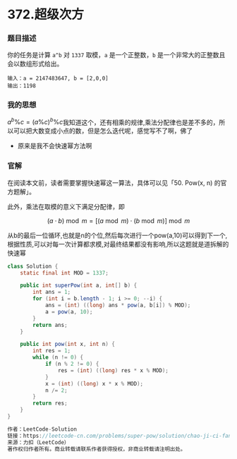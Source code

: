 # 372.超级次方

### 题目描述

你的任务是计算 `a^b` 对 `1337` 取模，`a` 是一个正整数，`b` 是一个非常大的正整数且会以数组形式给出。

```
输入：a = 2147483647, b = [2,0,0]
输出：1198
```

### 我的思想

$a^b\%c = (a\%c)^b\%c$我知道这个，还有相乘的规律,乘法分配律也是差不多的，所以可以把大数变成小点的数，但是怎么迭代呢，感觉写不了啊，佛了

- 原来是我不会快速幂方法啊

### 官解 

在阅读本文前，读者需要掌握快速幂这一算法，具体可以见「50. Pow(x, n) 的官方题解」。

此外，乘法在取模的意义下满足分配律，即

$$(a \cdot b) \bmod m = [(a \bmod m) \cdot (b \bmod m)] \bmod m$$


从b的最后一位循环,也就是n的个位,然后每次进行一个pow(a,10)可以得到下一个,根据性质,可以对每一次计算都求模,对最终结果都没有影响,所以这题就是道拆解的快速幂

```java
class Solution {
    static final int MOD = 1337;

    public int superPow(int a, int[] b) {
        int ans = 1;
        for (int i = b.length - 1; i >= 0; --i) {
            ans = (int) ((long) ans * pow(a, b[i]) % MOD);
            a = pow(a, 10);
        }
        return ans;
    }

    public int pow(int x, int n) {
        int res = 1;
        while (n != 0) {
            if (n % 2 != 0) {
                res = (int) ((long) res * x % MOD);
            }
            x = (int) ((long) x * x % MOD);
            n /= 2;
        }
        return res;
    }
}

作者：LeetCode-Solution
链接：https://leetcode-cn.com/problems/super-pow/solution/chao-ji-ci-fang-by-leetcode-solution-ow8j/
来源：力扣（LeetCode）
著作权归作者所有。商业转载请联系作者获得授权，非商业转载请注明出处。
```



